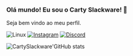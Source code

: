 ### Olá mundo! Eu sou o Carty Slackware! 🫡
Seja bem vindo ao meu perfil.

![Linux](https://img.shields.io/badge/Linux-FCC624?style=for-the-badge&logo=linux&logoColor=black)
[![Instagram](https://img.shields.io/badge/Instagram-E4405F?style=for-the-badge&logo=instagram&logoColor=white)](https://www.instagram.com/carty.slackware?igsh=NGVhN2U2NjQ0Yg==)
[![Discord](https://img.shields.io/badge/Discord-7289DA?style=for-the-badge&logo=discord&logoColor=white)](https://discord.gg/CTwqaHqq)

![CartySlackware'GitHub stats](https://github-readme-stats.vercel.app/api?username=CartySlackware&show_icons=true&theme=radical)
